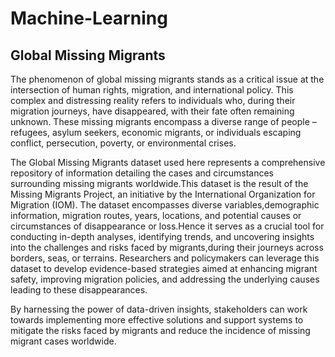 # Machine-Learning
## Global Missing Migrants

The phenomenon of global missing migrants stands as a critical issue at the intersection of human rights, migration, and international policy. This complex and distressing reality refers to individuals who, during their migration journeys, have disappeared, with their fate often remaining unknown. These missing migrants encompass a diverse range of people – refugees, asylum seekers, economic migrants, or individuals escaping conflict, persecution, poverty, or environmental crises.

The Global Missing Migrants dataset used here represents a comprehensive repository of information detailing the cases and circumstances surrounding missing migrants worldwide.This dataset is the result of the Missing Migrants Project,
an initiative by the International Organization for Migration (IOM).
The dataset encompasses diverse variables,demographic information, migration routes, years, locations, and potential causes or circumstances of disappearance or loss.Hence it serves as a crucial tool for conducting in-depth analyses, identifying trends, and uncovering insights into the challenges and risks faced by migrants,during their journeys across borders, seas, or terrains. Researchers and policymakers can leverage this dataset to develop evidence-based strategies aimed at enhancing migrant safety, improving migration policies, and addressing the underlying causes leading to these disappearances.

By harnessing the power of data-driven insights, stakeholders can work towards implementing more effective solutions and support systems to mitigate the risks faced by migrants and reduce the incidence of missing migrant cases worldwide.

